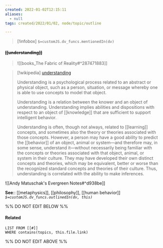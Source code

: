 ```yaml
---
created: 2022-01-02T12:15:11 
aliases:
  - null
tags: created/2022/01/02, node/topic/outline

---
```

> [!infobox]
`$=customJS.dv_funcs.mentionedIn(dv)`

#### <s class="topic-title">[[understanding]]</s>

> ![[books_The Fabric of Reality#^287471883]]

> [!wikipedia] [understanding](https://en.wikipedia.org/wiki/Understanding)
> 
> Understanding is a psychological process related to an abstract or physical object, such as a person, situation, or message whereby one is able to use concepts to model that object.
> 
> Understanding is a relation between the knower and an object of understanding. Understanding implies abilities and dispositions with respect to an object of [[knowledge]] that are sufficient to support intelligent behavior.
> 
> Understanding is often, though not always, related to [[learning]] concepts, and sometimes also the theory or theories associated with those concepts. However, a person may have a good ability to predict the [[behavior]] of an object, animal or system—and therefore may, in some sense, understand it—without necessarily being familiar with the concepts or theories associated with that object, animal, or system in their culture. They may have developed their own distinct concepts and theories, which may be equivalent, better or worse than the recognized standard concepts and theories of their culture. Thus, understanding is correlated with the ability to make inferences.
>

![[Andy Matuschak's Evergreen Notes#^d938be]]

**See**:: [[metaphysics]], [[philosophy]], [[human behavior]]
*`$=customJS.dv_funcs.outlinedIn(dv, this)`*

%% DO NOT EDIT BELOW %%
#### Related 
```dataview
LIST FROM [[#]]
WHERE contains(topics, this.file.link)
```
%% DO NOT EDIT ABOVE %%
